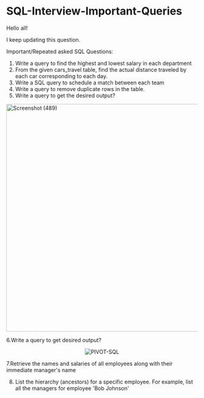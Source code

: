 # SQL-Interview-Important-Queries
Hello all!<BR>

I keep updating this question.

Important/Repeated asked SQL Questions:

1. Write a query to find the highest and lowest salary in each department
2. From the given cars_travel table, find the actual distance traveled by each car corresponding to each day.
3. Write a SQL query to schedule a match between each team
4. Write a query to remove duplicate rows in the table.
5. Write a query to get the desired output?
   <p align="center">
  <img src="https://github.com/hemaprabhavathi20/SQL-Interview-Important-Queries/assets/147178268/e317d5c8-0b21-4708-9752-8e07646c7183" alt="Screenshot (489)" width="600">
</p>


        
6.Write a query to get desired output? 
              <p align="center">
            ![PIVOT-SQL](https://github.com/hemaprabhavathi20/SQL-Interview-Important-Queries/assets/147178268/f9452977-6dc4-4720-98f5-275487e061ec)
               </p>
                 
 7.Retrieve the names and salaries of all employees along with their immediate manager's name<BR>


8. List the hierarchy (ancestors) for a specific employee. For example, list all the managers for employee 'Bob Johnson'
